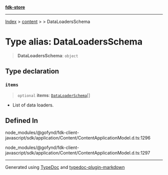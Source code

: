 [**fdk-store**](../../../README.md)
***

[Index](../../../API.md) > [content](../../README.md) > [<internal>](../README.md) > DataLoadersSchema

# Type alias: DataLoadersSchema

> **DataLoadersSchema**: `object`

## Type declaration

### `items`

> `optional` **items**: [`DataLoaderSchema`](type-alias.DataLoaderSchema.md)[]

- List of data loaders.

## Defined In

node\_modules/@gofynd/fdk-client-javascript/sdk/application/Content/ContentApplicationModel.d.ts:1296

node\_modules/@gofynd/fdk-client-javascript/sdk/application/Content/ContentApplicationModel.d.ts:1297

***
Generated using [TypeDoc](https://typedoc.org/) and [typedoc-plugin-markdown](https://www.npmjs.com/package/typedoc-plugin-markdown)
